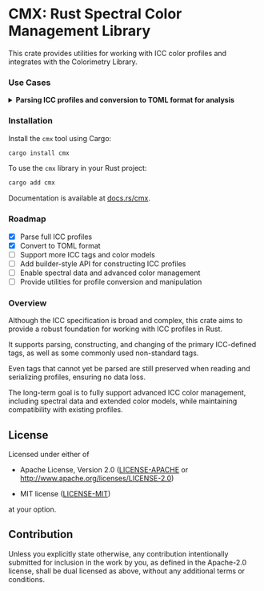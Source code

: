 # CMX: Rust Spectral Color Management Library
<!-- cargo-rdme start -->

This crate provides utilities for working with ICC color profiles
and integrates with the Colorimetry Library.

### Use Cases
 <details>
<summary><strong>Parsing ICC profiles and conversion to TOML format for analysis</strong></summary>
After installing the library, you can parse an ICC profile and convert it to a TOML format using the `cmx` command-line tool:

```bash
cmx profile.icc -o profile.toml
```

Each ICC profile tag is mapped to a key in the TOML file, with the
corresponding values serialized as key-value pairs.
All values are written as single-line entries to ensure the TOML output
remains human-readable and easy to inspect.

Example of a parsed ICC profile in TOML format:

```toml
profile_size = 548
cmm = "Apple"
version = "4.0"
device_class = "Display"
color_space = "RGB"
pcs = "XYZ"
creation_datetime = "2015-10-14 13:08:56 UTC"
primary_platform = "Apple"
manufacturer = "APPL"
rendering_intent = "Perceptual"
pcs_illuminant = [0.9642, 1.0, 0.8249]
creator = "appl"
profile_id = "53410ea9facdd9fb57cc74868defc33f"

[desc]
ascii = "SMPTE RP 431-2-2007 DCI (P3)"

[cprt]
text = "Copyright Apple Inc., 2015"

[wtpt]
xyz = [0.89459228515625, 1.0, 0.9544219970703125]

[rXYZ]
xyz = [0.4861602783203125, 0.2266845703125, -0.0008087158203125]

[gXYZ]
xyz = [0.3238525390625, 0.7103271484375, 0.0432281494140625]

[bXYZ]
xyz = [0.1541900634765625, 0.06298828125, 0.782470703125]

[chad]
matrix = [
    [1.073822, 0.038803, -0.036896], 
    [0.055573, 0.963989, -0.014343], 
    [-0.004272, 0.005295, 0.862778]
]

[rTRC]
g = 2.6

[bTRC]
g = 2.6

[gTRC]
g = 2.6

 ``` 
</details>

### Installation

Install the `cmx` tool using Cargo:

```bash
cargo install cmx
```

To use the `cmx` library in your Rust project:

```bash
cargo add cmx
```

Documentation is available at [docs.rs/cmx](https://docs.rs/cmx).

### Roadmap

- [x] Parse full ICC profiles
- [x] Convert to TOML format
- [ ] Support more ICC tags and color models
- [ ] Add builder-style API for constructing ICC profiles
- [ ] Enable spectral data and advanced color management
- [ ] Provide utilities for profile conversion and manipulation

### Overview

Although the ICC specification is broad and complex, this crate aims
to provide a robust foundation for working with ICC profiles in Rust.

It supports parsing, constructing, and changing of the primary ICC-defined tags,
as well as some commonly used non-standard tags.

Even tags that cannot yet be parsed are still preserved when reading
and serializing profiles, ensuring no data loss.

The long-term goal is to fully support advanced ICC color management,
including spectral data and extended color models, while maintaining
compatibility with existing profiles.

<!-- cargo-rdme end -->

## License

Licensed under either of

- Apache License, Version 2.0
  ([LICENSE-APACHE](LICENSE-APACHE) or <http://www.apache.org/licenses/LICENSE-2.0>)

- MIT license
  ([LICENSE-MIT](LICENSE-MIT))

at your option.

## Contribution

Unless you explicitly state otherwise, any contribution intentionally submitted
for inclusion in the work by you, as defined in the Apache-2.0 license, shall be
dual licensed as above, without any additional terms or conditions.
